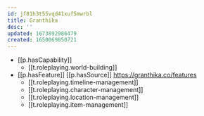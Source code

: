 ```yaml
---
id: jf81h3t55vqd41xuf5mwrbl
title: Granthika
desc: ''
updated: 1673892986479
created: 1650069850721
---
```


- [[p.hasCapability]]
  - [[t.roleplaying.world-building]]
- [[p.hasFeature]] [[p.hasSource]] https://granthika.co/features
  - [[t.roleplaying.timeline-management]]
  - [[t.roleplaying.character-management]]
  - [[t.roleplaying.location-management]]
  - [[t.roleplaying.item-management]]